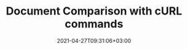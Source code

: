 ---
############################# Static ############################
layout: "product"
date: 2021-04-27T09:31:06+03:00
draft: false

product: "Comparison"
product_tag: "comparison"
platform: "cURL"
platform_tag: "curl"

############################# Head ############################
head_title: "Compare PDF Word Excel Web Documents | cURL for Cloud REST API"
head_description: "REST APIs for comparing popular document formats via cURL commands. Digitally compare PDF, Word, Excel, presentations, Outlook, HTML and images."

############################# Header ############################
title: "Document Comparison with cURL commands"
description: "cURL commands for REST API to compare images, documents, spreadsheets, eBooks, CAD, PDF files etc. Get documents difference report to accept or reject changes."
button:
    enable: true

############################# SubMenu ############################
submenu:
    enable: true
    
    left:
        img_alt: "GroupDocs.Comparison Cloud for cURL"
        image: "/sdk/272x272/groupdocs_comparison-for-curl.webp"
        product: "GroupDocs.Comparison"
        platform: "Cloud for cURL"

    middle:
        button:
            # button loop
            - link: "#overview"
              text: "Overview"

            # button loop
            - link: "#features"
              text: "Features"


            # button loop
            - link: "https://docs.groupdocs.cloud/comparison/release-notes/"
              text: "Release Notes"

            # button loop
            - link: "https://purchase.groupdocs.cloud/pricing"
              text: "Pricing"

    right:
        link_download: "https://groupdocscloud.github.io/"
        link_learn: "https://docs.groupdocs.cloud/comparison/"
        link_buy: "https://purchase.groupdocs.cloud/buy"

############################# Overview ############################
overview:
    enable: true
    content: |
      GroupDocs.Comparison Cloud API provides a one-stop-shop solution for comparing documents in all common business formats. Using cURL, you can send requests and receive responses and convert files on the cloud. Supported file types include: PDF and Microsoft Word documents, Excel spreadsheets, PowerPoint presentations, plain text and others.‎
    tabs:
      enable: true
      
      ## TAB ONE ##
      tab_one:
        description: |
          An overview of the features supported by the document comparison Cloud API.
      
        left:
          enable: true
          table:
            # table loop
            - icon: "fas fa-check"
              title: "Accept retrieved changes"
              
            # table loop
            - icon: "fas fa-bookmark-o"
              title: "Document Resources"
              content: |
                * Result document
                * Stream of result
                * Images of result

        right:
          enable: true
          table:
            # table loop
            - icon: "fas fa-trash-o"
              title: "Reject retrieved changes"
              
            # table loop
            - icon: "fas fa-retweet"
              title: "Changes Resources"
              content: |
                * Get changes
                * Update changes

      ## TAB TWO ##
      tab_two:
        description: |
          Document comparison Cloud API supported formats.

        left:
          enable: true
          table:
            # table loop
            - title: "Microsoft Office Formats"
              content: |
                * **Word**: DOC, DOCX, DOT, DOTX, DOCM, DOTM, RTF
                * **Excel**: XLS, XLSX, XLSM, XLSB, XLS2003
                * **PowerPoint**: PPT, PPTX, PPS, PPSX
                * **Outlook**: EML, EMLX, MSG

        right:
          enable: true
          table:
            # table loop
            - title: "Other Formats"
              content: |
                * **OpenDocument**: ODT, OTT, ODS, ODP, OTP
                * **Web**: HTM, HTML, MHTML
                        * **Fixed Layout**: PDF
                * **Image Files**: JPEG, BMP, PNG, GIF
                        * **Text**: TXT and other text formats with different extensions
                * **Others**: DJVU, DICOM, PDF, CSV


      ## TAB THREE ##
      tab_three:
        description: |
          Supported Operating Systems and Frameworks
      
        left:
          enable: true
          table:
            # table loop
            - icon: "fab fa-windows"
              title: "Operating Systems"
              content: |
                * Microsoft Windows Desktop
                * Microsoft Windows Server
                * Linux
                * MacOS

            # table loop
            - icon: "fas fa-code"
              title: "Supported Frameworks"
              content: |
                * Java 7 (1.7) and above

        right:
          enable: true
          table:
            # table loop
            - icon: "fas fa-cogs"
              title: "Development Environments"
              content: |
                * NetBeans
                * IntelliJ IDEA
                * Eclipse
            # table loop
            - icon: "fas fa-tools"
              title: "Build Automation Tool"
              content: |
                * Maven

############################# Features ############################
features:
    enable: true
    title: "Advanced Document Comparison REST API Features"

    feature:
      # feature loop
      - icon: "fas fa-file-o"
        content: "Multiple file formats support"

      # feature loop
      - icon: "fas fa-desktop"
        content: "Cross-platform compatibility"

      # feature loop
      - icon: "fas fa-copy"
        content: "Retrieve compared documents"
      
      # feature loop
      - icon: "fas fa-bullseye"
        content: "Accurate content comparison"

      # feature loop
      - icon: "fas fa-plug"
        content: "Accept or reject retrieved changes"
    
    more_feature:
      # more_feature_loop
      - title: "Get Changes from Compared Documents"
        content: "Using GroupDocs.Comparison Cloud API, you can compare documents and get list of changes, with just a few lines of code."

      # more_feature_loop
      - title: "Get changes from compared documents - cURL"
        content: |
          
          
          ```shell
          curl -v "https://api.groupdocs.cloud/v1.0/comparison/compareDocuments/changes?appsid=XXXX&signature=XXX-XX"
          -H "content-type: application/json"
          -X POST -d "{'sourceFile':{'folder':'comparisons','name':'source.docx','password':''},'targetFiles':[{'folder':'comparisons','name':'target.docx','password':''}],'settings ':{'generateSummaryPage':true,'showDeletedContent':true,'styleChangeDetection':true,'insertedItemsStyle':{'color':'Blue','beginSeparatorString':'','endSeparatorString':'','bold':false,'italic':false,'strikeThrough':false},'deletedItemsStyle':{'color':'Red','beginSeparatorString':'','endSeparatorString':'','bold':false,'italic':false,'strikeThrough':false},'styleChangedItemsStyle':{'color':'Green','beginSeparatorString':'','endSeparatorString':'','bold':false,'italic':false,'strikeThrough':false},'wordsSeparatorChars':[],'detailLevel':'Low','useFramesForDelInsElements':false,'calculateComponentCoordinates':false,'markDeletedInsertedContentDeep':false},'changes':[{'id':0,'action':'Reject'},{'id':1,'action':'Reject'}]}"
          ```
      
      # more_feature_loop
      - title: "Accurate Content Comparison"
        content: "Irrespective of the file format, GroupDocs.Comparison Cloud API is able to identify changes in literally all document elements, including texts, lines, boxes, margins, etc. This allows users to get complete details of all changes made to the document: texts, font types and styles, page headers, footers and overall layout – all are precisely analyzed and reported when differences are found."
      
      # more_feature_loop
      - title: "Advanced Document Handling"
        content: "GroupDocs.Comparison Cloud provides two main resources (Document and Changes) which allows retrieving compared documents (as file or array of images) or its changes. Also it provides the ability to update (accept or reject) retrieved changes."

      # more_feature_loop
      - title: "Language, Platform & Storage Independence"
        content: "Being a RESTful API, GroupDocs.Comparison Cloud can be used with any language or platform which supports HTTP requests and responses. You can also use GroupDocs.Comparison Cloud with many third party storage including Amazon S3, Google Cloud, Google Drive and DropBox."
      

############################# Support ############################
support:
    enable: true

############################# Solutions ############################
solutions:
    enable: true
    title: "GroupDocs.Comparison Cloud also offers individual document comparison SDKs for other popular languages as listed below:"

    solution:
        # solution loop
        - img_alt: "GroupDocs.Comparison Cloud SDK for .NET"
          image: "/sdk/272x272/groupdocs_comparison-for-net.webp"
          product: "GroupDocs.Comparison"
          platform: ".NET"
          link: "/comparison/net"
        # solution loop
        - img_alt: "GroupDocs.Comparison Cloud SDK for Java"
          image: "/sdk/272x272/groupdocs_comparison-for-java.webp"
          product: "GroupDocs.Comparison"
          platform: "Java"
          link: "/comparison/java"

        # solution loop
        - img_alt: "GroupDocs.Comparison Cloud SDK for PHP"
          image: "/sdk/272x272/groupdocs_comparison-for-php.webp"
          product: "GroupDocs.Comparison"
          platform: "PHP"
          link: "/comparison/php"

        # solution loop
        - img_alt: "GroupDocs.Comparison Cloud SDK for Python"
          image: "/sdk/272x272/groupdocs_comparison-for-python.webp"
          product: "GroupDocs.Comparison"
          platform: "Python"
          link: "/comparison/python"

        # solution loop
        - img_alt: "GroupDocs.Comparison Cloud SDK for Ruby"
          image: "/sdk/272x272/groupdocs_comparison-for-ruby.webp"
          product: "GroupDocs.Comparison"
          platform: "Ruby"
          link: "/comparison/ruby"
        # solution loop
        - img_alt: "GroupDocs.Comparison Cloud SDK for Node.js"
          image: "/sdk/272x272/groupdocs_comparison-for-node.webp"
          product: "GroupDocs.Comparison"
          platform: "Node.js"
          link: "/comparison/nodejs"

        

############################# Back to top ###############################
back_to_top:
  enable: true
---